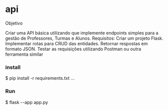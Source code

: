 # api

Objetivo

Criar uma API básica utilizando que implemente endpoints simples para a gestão de Professores, Turmas e Alunos.
Requisitos:
Criar um projeto Flask.
Implementar rotas para CRUD das entidades.
Retornar respostas em formato JSON.
Testar as requisições utilizando Postman ou outra ferramenta similar

### install 

$ pip install -r requirements.txt
...

### Run

$ flask --app app.py